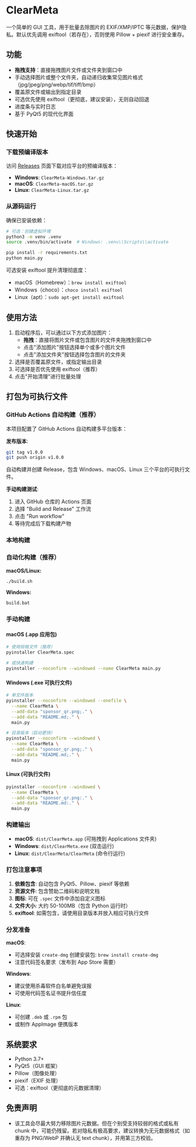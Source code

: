 # ClearMeta

一个简单的 GUI 工具，用于批量去除图片的 EXIF/XMP/IPTC 等元数据，保护隐私。默认优先调用 exiftool（若存在），否则使用 Pillow + piexif 进行安全重存。

## 功能
- **拖拽支持**：直接拖拽图片文件或文件夹到窗口中
- 手动选择图片或整个文件夹，自动递归收集常见图片格式（jpg/jpeg/png/webp/tif/tiff/bmp）
- 覆盖原文件或输出到指定目录
- 可选优先使用 exiftool（更彻底，建议安装），无则自动回退
- 进度条与实时日志
- 基于 PyQt5 的现代化界面

## 快速开始

### 下载预编译版本
访问 [Releases](../../releases) 页面下载对应平台的预编译版本：
- **Windows**: `ClearMeta-Windows.tar.gz` 
- **macOS**: `ClearMeta-macOS.tar.gz`
- **Linux**: `ClearMeta-Linux.tar.gz`

### 从源码运行
确保已安装依赖：

```bash
# 可选：创建虚拟环境
python3 -m venv .venv
source .venv/bin/activate  # Windows: .venv\\Scripts\\activate

pip install -r requirements.txt
python main.py
```

可选安装 exiftool 提升清理彻底度：

- macOS（Homebrew）：`brew install exiftool`
- Windows（choco）：`choco install exiftool`
- Linux（apt）：`sudo apt-get install exiftool`

## 使用方法
1. 启动程序后，可以通过以下方式添加图片：
   - **拖拽**：直接将图片文件或包含图片的文件夹拖拽到窗口中
   - 点击"添加图片"按钮选择单个或多个图片文件
   - 点击"添加文件夹"按钮选择包含图片的文件夹
2. 选择是否覆盖原文件，或指定输出目录
3. 可选择是否优先使用 exiftool（推荐）
4. 点击"开始清理"进行批量处理

## 打包为可执行文件

### GitHub Actions 自动构建（推荐）

本项目配置了 GitHub Actions 自动构建多平台版本：

**发布版本**:
```bash
git tag v1.0.0
git push origin v1.0.0
```
自动构建并创建 Release，包含 Windows、macOS、Linux 三个平台的可执行文件。

**手动构建测试**:
1. 进入 GitHub 仓库的 Actions 页面
2. 选择 "Build and Release" 工作流
3. 点击 "Run workflow"
4. 等待完成后下载构建产物

### 本地构建

### 自动化构建（推荐）

**macOS/Linux:**
```bash
./build.sh
```

**Windows:**
```cmd
build.bat
```

### 手动构建

#### macOS (.app 应用包)
```bash
# 使用规格文件（推荐）
pyinstaller ClearMeta.spec

# 或快速构建
pyinstaller --noconfirm --windowed --name ClearMeta main.py
```

#### Windows (.exe 可执行文件)
```bash
# 单文件版本
pyinstaller --noconfirm --windowed --onefile \
  --name ClearMeta \
  --add-data "sponsor_qr.png;." \
  --add-data "README.md;." \
  main.py

# 目录版本（启动更快）
pyinstaller --noconfirm --windowed \
  --name ClearMeta \
  --add-data "sponsor_qr.png;." \
  --add-data "README.md;." \
  main.py
```

#### Linux (可执行文件)
```bash
pyinstaller --noconfirm --windowed \
  --name ClearMeta \
  --add-data "sponsor_qr.png:." \
  --add-data "README.md:." \
  main.py
```

### 构建输出

- **macOS**: `dist/ClearMeta.app` (可拖拽到 Applications 文件夹)
- **Windows**: `dist/ClearMeta.exe` (双击运行)
- **Linux**: `dist/ClearMeta/ClearMeta` (命令行运行)

### 打包注意事项

1. **依赖包含**: 自动包含 PyQt5、Pillow、piexif 等依赖
2. **资源文件**: 包含赞助二维码和说明文档
3. **图标**: 可在 `.spec` 文件中添加自定义图标
4. **文件大小**: 大约 50-100MB（包含 Python 运行时）
5. **exiftool**: 如需包含，请使用目录版本并放入相应可执行文件

### 分发准备

**macOS**:
- 可选择安装 `create-dmg` 创建安装包: `brew install create-dmg`
- 注意代码签名要求（发布到 App Store 需要）

**Windows**:
- 建议使用杀毒软件白名单避免误报
- 可使用代码签名证书提升信任度

**Linux**:
- 可创建 `.deb` 或 `.rpm` 包
- 或制作 AppImage 便携版本

## 系统要求
- Python 3.7+
- PyQt5（GUI 框架）
- Pillow（图像处理）
- piexif（EXIF 处理）
- 可选：exiftool（更彻底的元数据清理）

## 免责声明
- 该工具会尽最大努力移除图片元数据。但在个别受支持较弱的格式或私有 chunk 中，可能仍残留。若对隐私有极高要求，建议转换为无元数据格式（如重存为 PNG/WebP 并确认无 text chunk），并用第三方校验。
